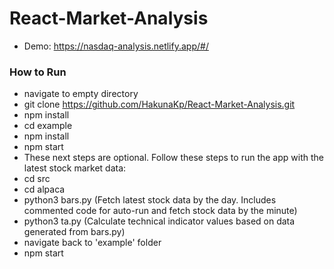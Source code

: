 ﻿# React-Market-Analysis

- Demo: https://nasdaq-analysis.netlify.app/#/

### How to Run
- navigate to empty directory
- git clone https://github.com/HakunaKp/React-Market-Analysis.git
- npm install
- cd example
- npm install
- npm start
- These next steps are optional. Follow these steps to run the app with the latest stock market data:
- cd src
- cd alpaca
- python3 bars.py (Fetch latest stock data by the day. Includes commented code for auto-run and fetch stock data by the minute)
- python3 ta.py (Calculate technical indicator values based on data generated from bars.py)
- navigate back to 'example' folder
- npm start
